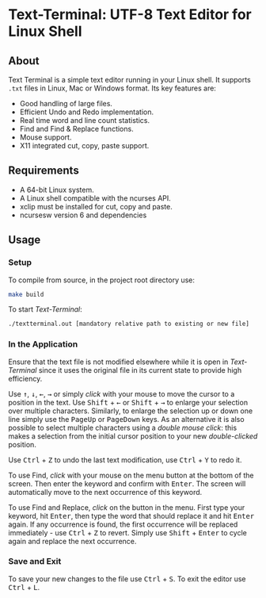 # Text-Terminal: UTF-8 Text Editor for Linux Shell

## About

Text Terminal is a simple text editor running in your Linux shell. It supports `.txt` files in Linux, Mac or Windows format.
Its key features are:

* Good handling of large files.
* Efficient Undo and Redo implementation.
* Real time word and line count statistics.
* Find and Find & Replace functions.
* Mouse support.
* X11 integrated cut, copy, paste support.

## Requirements

* A 64-bit Linux system.
* A Linux shell compatible with the ncurses API.
* xclip must be installed for cut, copy and paste.
* ncursesw version 6 and dependencies

## Usage

### Setup

To compile from source, in the project root directory use:

```bash
make build
```

To start *Text-Terminal*:

```bash
./textterminal.out [mandatory relative path to existing or new file]
```

### In the Application

Ensure that the text file is not modified elsewhere while it is open in *Text-Terminal* since it uses the original file in its current state to provide high efficiency.

Use <kbd>&uarr;</kbd>, <kbd>&darr;</kbd>, <kbd>&larr;</kbd>, <kbd>&rarr;</kbd> or simply *click* with your mouse to move the cursor to a position in the text.
Use <kbd>Shift</kbd> + <kbd>&larr;</kbd> or <kbd>Shift</kbd> + <kbd>&rarr;</kbd> to enlarge your selection over multiple characters. Similarly, to enlarge the selection up or down one line simply use the <kbd>PageUp</kbd> or <kbd>PageDown</kbd> keys.
As an alternative it is also possible to select multiple characters using a *double mouse click*: this makes a selection from the initial cursor position to your new *double-clicked* position.

Use <kbd>Ctrl</kbd> + <kbd>Z</kbd> to undo the last text modification, use <kbd>Ctrl</kbd> + <kbd>Y</kbd> to redo it.

To use Find, *click* with your mouse on the menu button at the bottom of the screen. Then enter the keyword and confirm with <kbd>Enter</kbd>. The screen will automatically move to the next occurrence of this keyword.

To use Find and Replace, *click* on the button in the menu. First type your keyword, hit <kbd>Enter</kbd>, then type the word that should replace it and hit <kbd>Enter</kbd> again. If any occurrence is found, the first occurrence will be replaced immediately - use <kbd>Ctrl</kbd> + <kbd>Z</kbd> to revert. Simply use <kbd>Shift</kbd> + <kbd>Enter</kbd> to cycle again and replace the next occurrence.

### Save and Exit

To save your new changes to the file use <kbd>Ctrl</kbd> + <kbd>S</kbd>.
To exit the editor use <kbd>Ctrl</kbd> + <kbd>L</kbd>.
